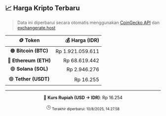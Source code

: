 

<!-- HARGA_KRIPTO -->
## 📈 Harga Kripto Terbaru

> Data ini diperbarui secara otomatis menggunakan [CoinGecko API](https://www.coingecko.com/) dan [exchangerate.host](https://exchangerate.host/)

<div align="center">

| 🪙 Token | 💰 Harga (IDR) |
|:------:|---------------:|
| 🟠 **Bitcoin (BTC)**   | Rp 1.921.059.611 |
| 🔵 **Ethereum (ETH)**  | Rp 68.619.442 |
| 🟣 **Solana (SOL)**    | Rp 2.946.276 |
| 🟢 **Tether (USDT)**   | Rp 16.255 |

---

💱 **Kurs Rupiah (USD → IDR)**: Rp 16.254

🕒 <sub>Terakhir diperbarui: 10/8/2025, 14.27.58</sub>

</div>
<!-- /HARGA_KRIPTO -->